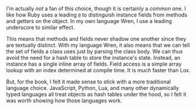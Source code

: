 I'm actually *not* a fan of this choice, though it is certainly a common one.
I like how Ruby uses a leading `@` to distinguish instance fields from methods
and getters on the object. In my own language Wren, I use a leading underscore
to similar effect.

This means that methods and fields never shadow one another since they are
textually distinct. With my language Wren, it also means that we can tell the
set of fields a class uses just by parsing the class body. We can thus avoid
the need for a hash table to store the instance's state. Instead, an instance
has a single inline array of fields. Field access is a simple array lookup with
an index determined at compile time. It is *much* faster than Lox.

But, for the book, I felt it made sense to stick with a more traditional
language choice. JavaScript, Python, Lua, and many other dynamically typed
languages all treat objects as hash tables under the hood, so I felt it was
worth showing how those languages work.
